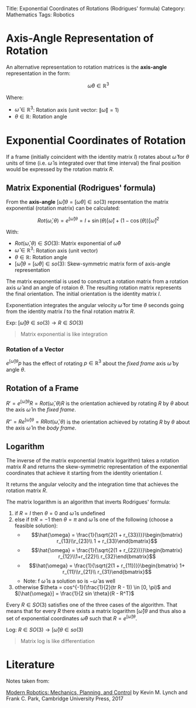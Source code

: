 Title: Exponential Coordinates of Rotations (Rodrigues' formula) 
Category: Mathematics
Tags: Robotics

# Axis-Angle Representation of Rotation

An alternative representation to rotation matrices is the **axis-angle** representation in the form:

$$\hat{\omega}\theta \in \mathbb{R}^3$$

Where:

- $\hat{\omega} \in \mathbb{R}^3$: Rotation axis (unit vector: $\left\|\hat{\omega}\right\| = 1$)
- $\theta \in \mathbb{R}$: Rotation angle

# Exponential Coordinates of Rotation

If a frame (initially coincident with the identity matrix $I$) rotates about $\hat{\omega}$ for $\theta$ units of time (i.e. $\hat{\omega}$ is integrated over that time interval) the final position would be expressed by the rotation matrix $R$.

## Matrix Exponential (Rodrigues' formula)

From the **axis-angle**  $[\hat{\omega}]\theta =[\hat{\omega}\theta] \in so(3)$ representation the matrix exponential (rotation matrix) can be calculated:

$$Rot(\hat{\omega}, \theta) = e^{[\hat{\omega}]\theta} =I+\sin(\theta)[\hat{\omega}]+(1-\cos(\theta))[\hat{\omega}]^{2}$$

With:

- $Rot(\hat{\omega}, \theta) \in SO(3)$: Matrix exponential of $\hat{\omega}\theta$
- $\hat{\omega} \in \mathbb{R}^3$: Rotation axis (unit vector)
- $\theta\in \mathbb{R}$: Rotation angle
- $[\hat{\omega}]\theta = [\hat{\omega}\theta] \in so(3)$: Skew-symmetric matrix form of axis-angle representation

The matrix exponential is used to construct a rotation matrix from a rotation axis $\hat{\omega}$ and an angle of rotaion $\theta$. The resulting rotation matrix represents the final orientation. The initial orientation is the identity matrix $I$.

Exponentiation integrates the angular velocity $\hat{\omega}$ for time $\theta$ seconds going from the identity matrix $I$ to the final rotation matrix $R$.

Exp: $[\hat{\omega}]\theta \in so(3) \rightarrow R \in SO(3)$

> Matrix exponential is like integration

### Rotation of a Vector

$e^{[\hat{\omega}]\theta}p$ has the effect of rotating $p \in \mathbb{R}^3$ about the *fixed frame* axis $\hat{\omega}$ by angle $\theta$.

## Rotation of a Frame

$R' = e^{[\hat{\omega}] \theta} R = Rot(\hat{\omega}, \theta) R$ is the orientation achieved by rotating $R$ by $\theta$ about the axis $\hat{\omega}$ in the *fixed frame*.


$R'' = Re^{[\hat{\omega}] \theta} = R Rot(\hat{\omega}, \theta)$ is the orientation achieved by rotating $R$ by $\theta$ about the axis $\hat{\omega}$ in the *body frame*.

## Logarithm

The inverse of the matrix exponential (matrix logarithm) takes a rotation matrix $R$ and returns the skew-symmetric representation of the exponential coordinates that achieve it starting from the identity orientation $I$.

It returns the angular velocity and the integration time that achieves the rotation matrix $R$.

The matrix logarithm is an algorithm that inverts Rodrigues' formula:

1. if $R = I$ then $\theta = 0$ and $\hat{\omega}$ is undefined
2. else if $tr R = -1$ then $\theta = \pi$ and $\hat{\omega}$ is one of the following (choose a feasible solution):
    - $$\hat{\omega} = \frac{1}{\sqrt{2(1 + r_{33})}}\begin{bmatrix} r_{13}\\r_{23}\\ 1 + r_{33}\end{bmatrix}$$
    - $$\hat{\omega} = \frac{1}{\sqrt{2(1 + r_{22})}}\begin{bmatrix} r_{12}\\1+r_{22}\\ r_{32}\end{bmatrix}$$
    - $$\hat{\omega} = \frac{1}{\sqrt{2(1 + r_{11})}}\begin{bmatrix} 1+ r_{11}\\r_{21}\\ r_{31}\end{bmatrix}$$
    - Note: f $\hat{\omega}$ is a solution so is $-\hat{\omega}$ as well
3. otherwise $\theta = cos^{-1}(\frac{1}{2}(tr R - 1)) \in [0, \pi)$ and $[\hat{\omega}] = \frac{1}{2 sin \theta}(R - R^T)$


Every $R \in SO(3)$ satisfies one of the three cases of the algorithm.
That means that for every $R$ there exists a matrix logarithm $[\hat{\omega}]\theta$ and thus also a set of exponential coordinates $\hat{\omega}\theta$ such that $R = e^{[\hat{\omega}]\theta}$.


Log: $R \in SO(3) \rightarrow [\hat{\omega}]\theta \in so(3)$

> Matrix log is like differentiation
 
 # Literature

Notes taken from:

[Modern Robotics: Mechanics, Planning, and Control](http://hades.mech.northwestern.edu/index.php/Modern_Robotics) by Kevin M. Lynch and Frank C. Park, Cambridge University Press, 2017
